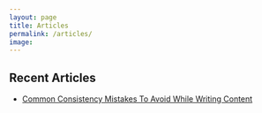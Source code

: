 ```yaml
---
layout: page
title: Articles
permalink: /articles/
image: 
---
```

## Recent Articles
* [Common Consistency Mistakes To Avoid While Writing Content](https://pritam.io/common-consistency-mistakes/)
